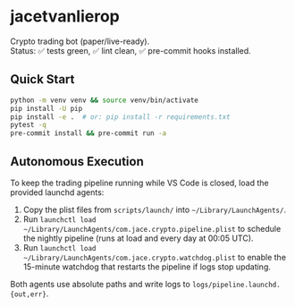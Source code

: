 # jacetvanlierop

Crypto trading bot (paper/live-ready).  
Status: ✅ tests green, ✅ lint clean, ✅ pre-commit hooks installed.

## Quick Start
```bash
python -m venv venv && source venv/bin/activate
pip install -U pip
pip install -e .  # or: pip install -r requirements.txt
pytest -q
pre-commit install && pre-commit run -a
```

## Autonomous Execution

To keep the trading pipeline running while VS Code is closed, load the provided launchd agents:

1. Copy the plist files from `scripts/launch/` into `~/Library/LaunchAgents/`.
2. Run `launchctl load ~/Library/LaunchAgents/com.jace.crypto.pipeline.plist` to schedule the nightly pipeline (runs at load and every day at 00:05 UTC).
3. Run `launchctl load ~/Library/LaunchAgents/com.jace.crypto.watchdog.plist` to enable the 15-minute watchdog that restarts the pipeline if logs stop updating.

Both agents use absolute paths and write logs to `logs/pipeline.launchd.{out,err}`.
